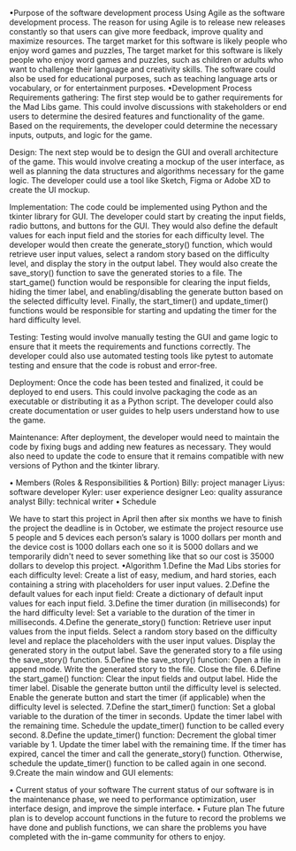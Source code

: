 
•Purpose of the software development process
Using Agile as the software development process. The reason for using Agile is to release new releases constantly so that users can give more feedback, improve quality and maximize resources. The target market for this software is likely people who enjoy word games and puzzles, The target market for this software is likely people who enjoy word games and puzzles, such as children or adults who want to challenge their language and creativity skills. The software could also be used for educational purposes, such as teaching language arts or vocabulary, or for entertainment purposes.
•Development Process
Requirements gathering:
The first step would be to gather requirements for the Mad Libs game. This could involve discussions with stakeholders or end users to determine the desired features and functionality of the game. Based on the requirements, the developer could determine the necessary inputs, outputs, and logic for the game.

Design:
The next step would be to design the GUI and overall architecture of the game. This would involve creating a mockup of the user interface, as well as planning the data structures and algorithms necessary for the game logic. The developer could use a tool like Sketch, Figma or Adobe XD to create the UI mockup.

Implementation:
The code could be implemented using Python and the tkinter library for GUI.  The developer could start by creating the input fields, radio buttons, and buttons for the GUI.  They would also define the default values for each input field and the stories for each difficulty level. The developer would then create the generate_story() function, which would retrieve user input values, select a random story based on the difficulty level, and display the story in the output label.  They would also create the save_story() function to save the generated stories to a file. The start_game() function would be responsible for clearing the input fields, hiding the timer label, and enabling/disabling the generate button based on the selected difficulty level.  Finally, the start_timer() and update_timer() functions would be responsible for starting and updating the timer for the hard difficulty level.

Testing:
Testing would involve manually testing the GUI and game logic to ensure that it meets the requirements and functions correctly. The developer could also use automated testing tools like pytest to automate testing and ensure that the code is robust and error-free.

Deployment:
Once the code has been tested and finalized, it could be deployed to end users.  This could involve packaging the code as an executable or distributing it as a Python script. The developer could also create documentation or user guides to help users understand how to use the game.

Maintenance:
After deployment, the developer would need to maintain the code by fixing bugs and adding new features as necessary. They would also need to update the code to ensure that it remains compatible with new versions of Python and the tkinter library.

• Members (Roles & Responsibilities & Portion)
Billy: project manager
Liyus: software developer 
Kyler: user experience designer
Leo: quality assurance analyst
Billy: technical writer
• Schedule

We have to start this project in April then after six months we have to finish the project the deadline is in October, we estimate the project resource use 5 people and 5 devices each person’s salary is 1000 dollars per month and the device cost is 1000 dollars each one so it is 5000 dollars and we temporarily didn't need to sever something like that so our cost is 35000 dollars to develop this project.
•Algorithm
1.Define the Mad Libs stories for each difficulty level:
Create a list of easy, medium, and hard stories, each containing a string with placeholders for user input values.
2.Define the default values for each input field:
Create a dictionary of default input values for each input field.
3.Define the timer duration (in milliseconds) for the hard difficulty level:
Set a variable to the duration of the timer in milliseconds.
4.Define the generate_story() function:
Retrieve user input values from the input fields.
Select a random story based on the difficulty level and replace the placeholders with the user input values.
Display the generated story in the output label.
Save the generated story to a file using the save_story() function.
5.Define the save_story() function:
Open a file in append mode.
Write the generated story to the file.
Close the file.
6.Define the start_game() function:
Clear the input fields and output label.
Hide the timer label.
Disable the generate button until the difficulty level is selected.
Enable the generate button and start the timer (if applicable) when the difficulty level is selected.
7.Define the start_timer() function:
Set a global variable to the duration of the timer in seconds.
Update the timer label with the remaining time.
Schedule the update_timer() function to be called every second.
8.Define the update_timer() function:
Decrement the global timer variable by 1.
Update the timer label with the remaining time.
If the timer has expired, cancel the timer and call the generate_story() function.
Otherwise, schedule the update_timer() function to be called again in one second.
9.Create the main window and GUI elements:

• Current status of your software
The current status of our software is in the maintenance phase, we need to performance optimization, user interface design, and improve the simple interface.
• Future plan
The future plan is to develop account functions in the future to record the problems we have done and publish functions, we can share the problems you have completed with the in-game community for others to enjoy.
